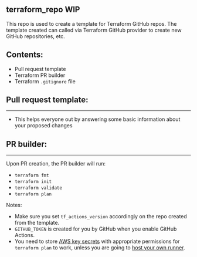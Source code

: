 ## terraform_repo WIP
This repo is used to create a template for Terraform GitHub repos.
The template created can called via Terraform GitHub provider to create new GitHub repositories, etc.

## Contents:
- Pull request template 
- Terraform PR builder 
- Terraform `.gitignore` file

## Pull request template:
---
- This helps everyone out by answering some basic information about your proposed changes

## PR builder:
---
 Upon PR creation, the PR builder will run: 
  - `terraform fmt`
  - `terraform init`
  - `terraform validate`
  - `terraform plan`

Notes:
- Make sure you set `tf_actions_version` accordingly on the repo created from the template.
- `GITHUB_TOKEN` is created for you by GitHub when you enable GitHub Actions.
- You need to store [AWS key secrets](https://help.github.com/en/actions/configuring-and-managing-workflows/creating-and-storing-encrypted-secrets) with appropriate permissions for `terraform plan` to work,  unless you are going to [host your own runner](https://help.github.com/en/actions/hosting-your-own-runners).

